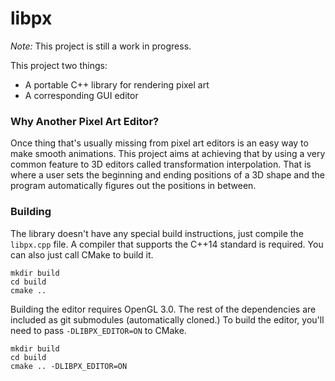 # libpx

*Note:* This project is still a work in progress.

This project two things:

 - A portable C++ library for rendering pixel art
 - A corresponding GUI editor

### Why Another Pixel Art Editor?

Once thing that's usually missing from pixel art editors is an easy way to make smooth animations.
This project aims at achieving that by using a very common feature to 3D editors called transformation interpolation.
That is where a user sets the beginning and ending positions of a 3D shape and the program automatically figures out the positions in between.

### Building

The library doesn't have any special build instructions, just compile the `libpx.cpp` file.
A compiler that supports the C++14 standard is required.
You can also just call CMake to build it.

```
mkdir build
cd build
cmake ..
```

Building the editor requires OpenGL 3.0. The rest of the dependencies are included as git submodules (automatically cloned.)
To build the editor, you'll need to pass `-DLIBPX_EDITOR=ON` to CMake.

```
mkdir build
cd build
cmake .. -DLIBPX_EDITOR=ON
```
